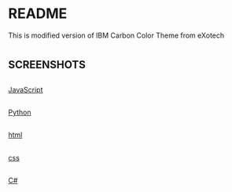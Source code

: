# README
This is modified version of IBM Carbon Color Theme from eXotech
#
## SCREENSHOTS
##
[JavaScript](https://github.com/ryzusaku/ibm-carbon-altered/blob/master/img/ibmcajs.png?raw=true)
##
[Python](https://github.com/ryzusaku/ibm-carbon-altered/blob/master/img/ibmcapython.png?raw=true)
##
[html](https://github.com/ryzusaku/ibm-carbon-altered/blob/master/img/ibmcahtml.png?raw=true)
##
[css](https://github.com/ryzusaku/ibm-carbon-altered/blob/master/img/ibmcacss.png?raw=true)
##
[C#](https://github.com/ryzusaku/ibm-carbon-altered/blob/master/img/ibmcacs.png?raw=true)